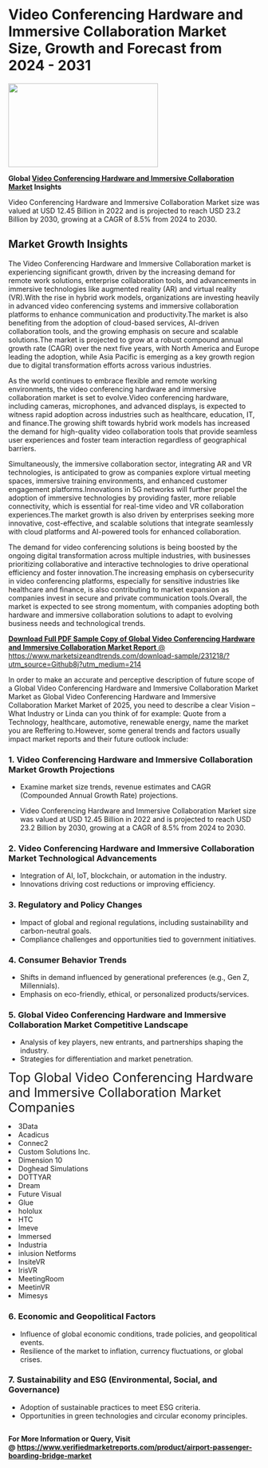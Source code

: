 <H1>Video Conferencing Hardware and Immersive Collaboration Market Size, Growth and Forecast from 2024 - 2031</H1><img class="aligncenter size-medium wp-image-584254" src="https://thirdeyenews.in/wp-content/uploads/2024/09/Global-Market-Research-300x168.jpeg" alt="" width="300" height="168" /><p><strong>Global&nbsp;<a href="https://www.marketsizeandtrends.com/download-sample/231218/?utm_source=Github8j?utm_medium=214">Video Conferencing Hardware and Immersive Collaboration Market</a> Insights</strong></p><p>Video Conferencing Hardware and Immersive Collaboration Market size was valued at USD 12.45 Billion in 2022 and is projected to reach USD 23.2 Billion by 2030, growing at a CAGR of 8.5% from 2024 to 2030.</p><p><h2>Market Growth Insights</h2> <p>The Video Conferencing Hardware and Immersive Collaboration market is experiencing significant growth, driven by the increasing demand for remote work solutions, enterprise collaboration tools, and advancements in immersive technologies like augmented reality (AR) and virtual reality (VR).With the rise in hybrid work models, organizations are investing heavily in advanced video conferencing systems and immersive collaboration platforms to enhance communication and productivity.The market is also benefiting from the adoption of cloud-based services, AI-driven collaboration tools, and the growing emphasis on secure and scalable solutions.The market is projected to grow at a robust compound annual growth rate (CAGR) over the next five years, with North America and Europe leading the adoption, while Asia Pacific is emerging as a key growth region due to digital transformation efforts across various industries.</p> <p><a href="#"></a></p> <p>As the world continues to embrace flexible and remote working environments, the video conferencing hardware and immersive collaboration market is set to evolve.Video conferencing hardware, including cameras, microphones, and advanced displays, is expected to witness rapid adoption across industries such as healthcare, education, IT, and finance.The growing shift towards hybrid work models has increased the demand for high-quality video collaboration tools that provide seamless user experiences and foster team interaction regardless of geographical barriers.</p> <p>Simultaneously, the immersive collaboration sector, integrating AR and VR technologies, is anticipated to grow as companies explore virtual meeting spaces, immersive training environments, and enhanced customer engagement platforms.Innovations in 5G networks will further propel the adoption of immersive technologies by providing faster, more reliable connectivity, which is essential for real-time video and VR collaboration experiences.The market growth is also driven by enterprises seeking more innovative, cost-effective, and scalable solutions that integrate seamlessly with cloud platforms and AI-powered tools for enhanced collaboration.</p> <p>The demand for video conferencing solutions is being boosted by the ongoing digital transformation across multiple industries, with businesses prioritizing collaborative and interactive technologies to drive operational efficiency and foster innovation.The increasing emphasis on cybersecurity in video conferencing platforms, especially for sensitive industries like healthcare and finance, is also contributing to market expansion as companies invest in secure and private communication tools.Overall, the market is expected to see strong momentum, with companies adopting both hardware and immersive collaboration solutions to adapt to evolving business needs and technological trends.</p> <p><a href="#"></p><p><span class=""><strong>Download Full PDF Sample Copy of Global Video Conferencing Hardware and Immersive Collaboration Market Report</strong> @ <a href="https://www.marketsizeandtrends.com/download-sample/231218/?utm_source=Github8j?utm_medium=214" target="_blank">https://www.marketsizeandtrends.com/download-sample/231218/?utm_source=Github8j?utm_medium=214</a></span></p><p>In order to make an accurate and perceptive description of future scope of a Global&nbsp;Video Conferencing Hardware and Immersive Collaboration Market Market as Global&nbsp;Video Conferencing Hardware and Immersive Collaboration Market Market of 2025, you need to describe a clear Vision &ndash; What Industry or Linda can you think of for example: Quote from a Technology, healthcare, automotive, renewable energy, name the market you are Reffering to.However, some general trends and factors usually impact market reports and their future outlook include:</p><h3>1.&nbsp;<strong>Video Conferencing Hardware and Immersive Collaboration Market Growth Projections</strong></h3><ul><li>Examine market size trends, revenue estimates and CAGR (Compounded Annual Growth Rate) projections.</li><li><p>Video Conferencing Hardware and Immersive Collaboration Market size was valued at USD 12.45 Billion in 2022 and is projected to reach USD 23.2 Billion by 2030, growing at a CAGR of 8.5% from 2024 to 2030.</p></li></ul><h3>2.&nbsp;<strong>Video Conferencing Hardware and Immersive Collaboration Market Technological Advancements</strong></h3><ul><li>Integration of AI, IoT, blockchain, or automation in the industry.</li><li>Innovations driving cost reductions or improving efficiency.</li></ul><h3>3.&nbsp;<strong>Regulatory and Policy Changes</strong></h3><ul><li>Impact of global and regional regulations, including sustainability and carbon-neutral goals.</li><li>Compliance challenges and opportunities tied to government initiatives.</li></ul><h3>4.&nbsp;<strong>Consumer Behavior Trends</strong></h3><ul><li>Shifts in demand influenced by generational preferences (e.g., Gen Z, Millennials).</li><li>Emphasis on eco-friendly, ethical, or personalized products/services.</li></ul><h3>5.&nbsp;<strong>Global Video Conferencing Hardware and Immersive Collaboration Market Competitive Landscape</strong></h3><ul><li>Analysis of key players, new entrants, and partnerships shaping the industry.</li><li>Strategies for differentiation and market penetration.</li></ul><p data-pm-slice="1 1 []"><span style="color: inherit; font-family: inherit; font-size: 25px;">Top Global Video Conferencing Hardware and Immersive Collaboration Market Companies</span></p><div class="" data-test-id=""><p><li>3Data</li><li> Acadicus</li><li> Connec2</li><li> Custom Solutions Inc.</li><li> Dimension 10</li><li> Doghead Simulations</li><li> DOTTYAR</li><li> Dream</li><li> Future Visual</li><li> Glue</li><li> hololux</li><li> HTC</li><li> Imeve</li><li> Immersed</li><li> Industria</li><li> inlusion Netforms</li><li> InsiteVR</li><li> IrisVR</li><li> MeetingRoom</li><li> MeetinVR</li><li> Mimesys</li></p></div><h3>6.&nbsp;<strong>Economic and Geopolitical Factors</strong></h3><ul><li>Influence of global economic conditions, trade policies, and geopolitical events.</li><li>Resilience of the market to inflation, currency fluctuations, or global crises.</li></ul><h3>7.&nbsp;<strong>Sustainability and ESG (Environmental, Social, and Governance)</strong></h3><ul><li>Adoption of sustainable practices to meet ESG criteria.</li><li>Opportunities in green technologies and circular economy principles.</li></ul><h2><strong style="font-size: 14px;">For More Information or Query, Visit @&nbsp;</strong><a style="background-color: #ffffff; font-size: 14px;" href="https://www.marketsizeandtrends.com/report/video-conferencing-hardware-and-immersive-collaboration-market/" target="_blank">https://www.verifiedmarketreports.com/product/airport-passenger-boarding-bridge-market</a></h2>